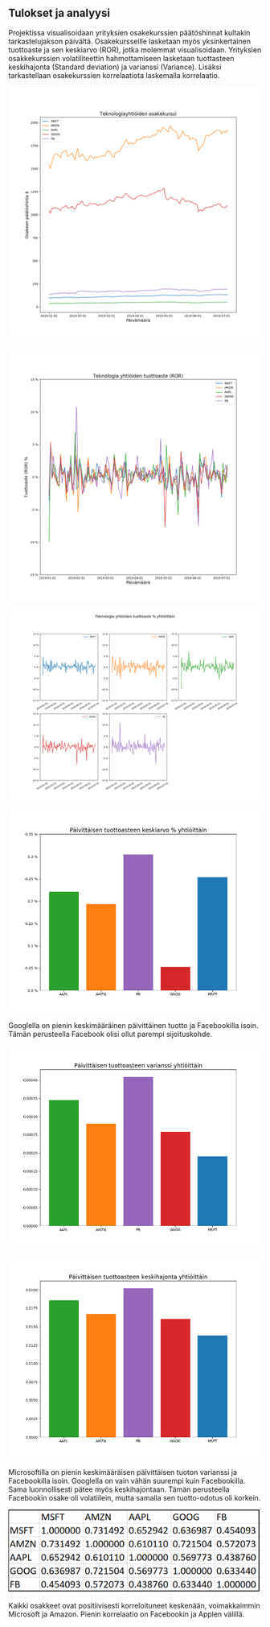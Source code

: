 ## Tulokset ja analyysi

Projektissa visualisoidaan yrityksien osakekurssien päätöshinnat kultakin tarkastelujakson päivältä. Osakekursseille lasketaan myös yksinkertainen tuottoaste ja sen keskiarvo (ROR), jotka molemmat visualisoidaan. Yrityksien osakkekurssien volatiliteettin hahmottamiseen lasketaan tuottasteen keskihajonta (Standard deviation) ja varianssi (Variance). Lisäksi tarkastellaan osakekurssien korrelaatiota laskemalla korrelaatio.

![osakekurssit](/kuvat/osakekurssit.png)

![tuottoaste](/kuvat/tuottoaste.png)

![tuottoasteet](/kuvat/tuottoasteet.png)

![keskiarvo](/kuvat/keskiarvo.png)

Googlella on pienin keskimääräinen päivittäinen tuotto ja Facebookilla isoin. Tämän perusteella Facebook olisi ollut parempi sijoituskohde.

![varianssi](/kuvat/varianssi.png)

![keskihajonta](/kuvat/keskihajonta.png)

Microsoftilla on pienin keskimääräisen päivittäisen tuoton varianssi ja Facebookilla isoin. Googlella on vain vähän suurempi kuin Facebookilla. Sama luonnollisesti pätee myös keskihajontaan. Tämän perusteella Facebookin osake oli volatiilein, mutta samalla sen tuotto-odotus oli korkein.

![korrelaatio](/kuvat/korrelaatio.png)

Kaikki osakkeet ovat positiivisesti korreloituneet keskenään, voimakkaimmin Microsoft ja Amazon. Pienin korrelaatio on Facebookin ja Applen välillä.